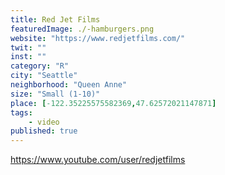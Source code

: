 ```yaml
---
title: Red Jet Films
featuredImage: ./-hamburgers.png
website: "https://www.redjetfilms.com/"
twit: ""
inst: ""
category: "R"
city: "Seattle"
neighborhood: "Queen Anne"
size: "Small (1-10)"
place: [-122.35225575582369,47.62572021147871]
tags:
    - video
published: true
---
```


https://www.youtube.com/user/redjetfilms
